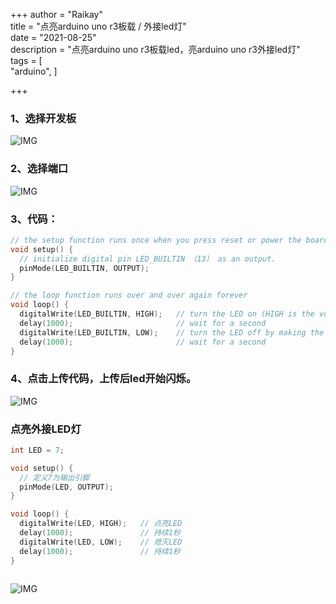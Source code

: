 +++
author = "Raikay"  
title = "点亮arduino uno r3板载 / 外接led灯"  
date = "2021-08-25"  
description = "点亮arduino uno r3板载led，亮arduino uno r3外接led灯"  
tags = [  
    "arduino", 
]  

+++

### 1、选择开发板

![IMG](https://gitee.com/imgrep001/m1/raw/master/2021/08/25/20210825223147.png)

### 2、选择端口

![IMG](https://gitee.com/imgrep001/m1/raw/master/2021/08/25/20210825223319.png)

### 3、代码：

```c++
// the setup function runs once when you press reset or power the board
void setup() {
  // initialize digital pin LED_BUILTIN （13） as an output.
  pinMode(LED_BUILTIN, OUTPUT);
}

// the loop function runs over and over again forever
void loop() {
  digitalWrite(LED_BUILTIN, HIGH);   // turn the LED on (HIGH is the voltage level)
  delay(1000);                       // wait for a second
  digitalWrite(LED_BUILTIN, LOW);    // turn the LED off by making the voltage LOW
  delay(1000);                       // wait for a second
}
```

### 4、点击上传代码，上传后led开始闪烁。

![IMG](https://gitee.com/imgrep001/m1/raw/master/2021/08/25/20210825223850.png)

### 点亮外接LED灯

```c++
int LED = 7;

void setup() {               
  // 定义7为输出引脚
  pinMode(LED, OUTPUT);     
}

void loop() {
  digitalWrite(LED, HIGH);   // 点亮LED
  delay(1000);               // 持续1秒
  digitalWrite(LED, LOW);    // 熄灭LED
  delay(1000);               // 持续1秒
}
	
```
![IMG](https://gitee.com/imgrep001/m1/raw/master/2021/09/18/20210918234932.jpg)